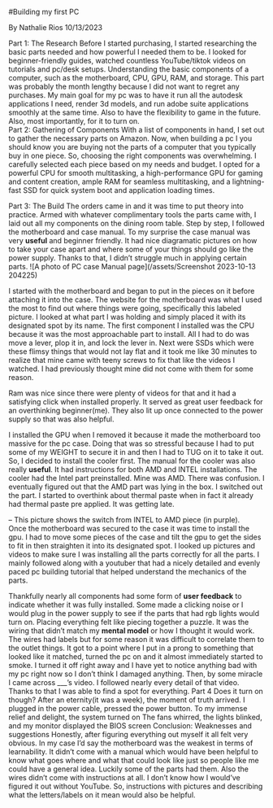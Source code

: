 #Building my first PC

By Nathalie Rios 10/13/2023

Part 1: The Research
Before I started purchasing, I started researching the basic parts needed and how powerful I needed them to be. I looked for beginner-friendly guides, watched countless YouTube/tiktok videos on tutorials and pc/desk setups. Understanding the basic components of a computer, such as the motherboard, CPU, GPU, RAM, and storage. This part was probably the month lengthy  because I did not want to regret any purchases. My main goal for my pc was to have it run all the autodesk applications I need, render 3d models, and run adobe suite applications smoothly at the same time. Also to have the flexibility to game in the future. Also, most importantly, for it to turn on.  
Part 2: Gathering of Components
With a list of components in hand, I set out to gather the necessary parts on Amazon. Now, when building a pc I you should know you are buying not the parts of a computer that you typically buy in one piece. So, choosing the right components was overwhelming. I carefully selected each piece based on my needs and budget. I opted for a powerful CPU for smooth multitasking, a high-performance GPU for gaming and content creation, ample RAM for seamless multitasking, and a lightning-fast SSD for quick system boot and application loading times.


Part 3: The Build
The orders came in and it was time to put theory into practice. Armed with whatever complimentary tools the parts came with, I laid out all my components on the dining room table. Step by step, I followed the motherboard and case manual. To my surprise the case manual was very **useful** and beginner friendly. It had nice diagramatic pictures on how to take your case apart and where some of your things should go like the power supply. Thanks to that, I didn’t struggle much in applying certain parts. 
![A photo of PC case Manual page](/assets/Screenshot 2023-10-13 204225)

I started with the motherboard and began to put in the pieces on it before attaching it into the case. The website for the motherboard was what I used the most to find out where things were going, specifically this labeled picture. 
I looked at what part I was holding and simply placed it with its designated spot by its name. 
The first component I installed was the CPU because it was the most approachable part to install. All I had to do was move a lever, plop it in, and lock the lever in. 
Next were SSDs which were these flimsy things that would not lay flat and it took me like 30 minutes to realize that mine came with teeny screws to fix that like the videos I watched. I had previously thought mine did not come with them for some reason. 

Ram was nice since there were plenty of videos for that and it had a satisfying click when installed properly. It served as great user feedback for an overthinking beginner(me). They also lit up once connected to the power supply so that was also helpful. 
 
I installed the GPU when I removed it because it made the motherboard too massive for the pc case. Doing that was so stressful because I had to put some of my WEIGHT to secure it in and then I had to TUG on it to take it out. So, I decided to install the cooler first. 
The manual for the cooler was also really **useful**. It had instructions for both AMD and INTEL installations. 
The cooler had the Intel part preinstalled. Mine was AMD. There was confusion. I eventually figured out that the AMD part was lying in the box. I switched out the part. I started to overthink about thermal paste when in fact it already had thermal paste pre applied. It was getting late. 

– This picture shows the switch from INTEL to AMD piece (in purple).  
Once the motherboard was secured to the case it was time to install the gpu. I had to move some pieces of the case and tilt the gpu to get the sides to fit in then straighten it into its designated spot. I looked up pictures and videos to make sure I was installing all the parts correctly for all the parts. I mainly followed along with a youtuber that had a nicely detailed and evenly paced pc building tutorial that helped understand the mechanics of the parts. 


Thankfully nearly all components had some form of **user feedback** to indicate whether it was fully installed. Some made a clicking noise or I would plug in the power supply to see if the parts that had rgb lights would turn on. Placing everything felt like piecing together a puzzle. It was the wiring that didn’t match my **mental model** or how I thought it would work. 
The wires had labels but for some reason it was difficult to correlate them to the outlet things. It got to a point where I put in a prong to something that looked like it matched, turned the pc on and it almost immediately started to smoke. I turned it off right away and I have yet to notice anything bad with my pc right now so I don’t think I damaged anything.  Then, by some miracle I came across ___’s video. I followed nearly every detail of that video. Thanks to that I was able to find a spot for everything. 
Part 4 Does it turn on though?
After an eternity(it was a week), the moment of truth arrived. I plugged in the power cable,  pressed the power button. To my immense relief and delight, the system turned on The fans whirred, the lights blinked, and my monitor displayed the BIOS screen
Conclusion: Weaknesses and suggestions
Honestly, after figuring everything out myself it all felt very obvious. In my case I’d say the motherboard was the weakest in terms of learnability. It didn’t come with a manual which would have been helpful to know what goes where and what that could look like just so people like me could have a general idea. Luckily some of the parts had them.  Also the wires didn’t come with instructions at all. I don’t know how I would’ve figured it out without YouTube. So, instructions with pictures and describing what the letters/labels on it mean would also be helpful.   

